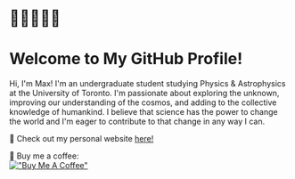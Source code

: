 # 🧙‍♂️🐚📡💫 
# Welcome to My GitHub Profile!

Hi, I'm Max! I'm an undergraduate student studying Physics & Astrophysics at the University of Toronto. I'm passionate about exploring the unknown, improving our understanding of the cosmos, and adding to the collective knowledge of humankind. I believe that science has the power to change the world and I'm eager to contribute to that change in any way I can.<br> 

🔗 Check out my personal website [here!](https://afinemax.github.io/afinemax1/) <br> 

💸 Buy me a coffee:<br> 
[!["Buy Me A Coffee"](https://www.buymeacoffee.com/assets/img/custom_images/orange_img.png)](https://www.buymeacoffee.com/afinemax)



<!--
# 🧙‍♂️🐚📡💫 About Me:

🔗 Check out my perosnal website [here!](https://afinemax.github.io/afinemax1/) <br> 

🔭 I’m currently working on:<br>        •  Searching for Gamma-rays from FRBs using SWIFT/BAT & GUANO<br><br>👯 I’m looking to collaborate on<br>        •  Anything astronomy!<br>        •  RaspberryPi projects<br>        •  Basic Algorithm trading <br><br><br>💬 Ask me about<br>        •  My research!<br>


[!["Buy Me A Coffee"](https://www.buymeacoffee.com/assets/img/custom_images/orange_img.png)](https://www.buymeacoffee.com/afinemax)

# 📊 GitHub Stats:
![](https://github-readme-stats.vercel.app/api?username=afinemax&theme=dark&hide_border=true&include_all_commits=false&count_private=false)<br/>
![](https://github-readme-streak-stats.herokuapp.com/?user=afinemax&theme=dark&hide_border=true)<br/>
![](https://github-readme-stats.vercel.app/api/top-langs/?username=afinemax&theme=dark&hide_border=true&include_all_commits=false&count_private=false&layout=compact)


### ✍️ Random Dev Quote
![](https://quotes-github-readme.vercel.app/api?type=horizontal&theme=radical)

---
[![](https://visitcount.itsvg.in/api?id=afinemax&icon=0&color=0)](https://visitcount.itsvg.in)

<!-- Proudly created with GPRM ( https://gprm.itsvg.in ) -->
